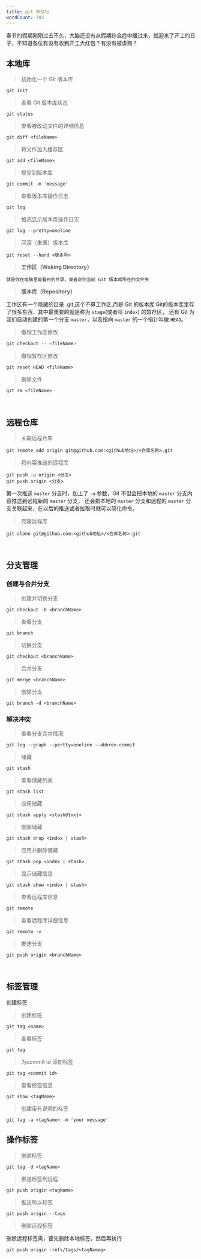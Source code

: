 ```yaml
---
title: git 命令行
wordCount: 783
---
```


春节的假期刚刚过去不久，大脑还没有从假期综合症中缓过来，就迎来了开工的日子，不知道各位有没有收到开工大红包？有没有被虐狗？

<!-- more --> 

## 本地库

>初始化一个 Git 版本库

    git init

>查看 Git 版本库状态

    git status

>查看被改动文件的详细信息

    git diff <fileName>

>将文件加入缓存区

    git add <fileName>

>提交到版本库

    git commit -m 'message'

>查看版本库操作日志

    git log

>格式显示版本库操作日志

    git log --pretty=oneline

>回滚（重置）版本库

    git reset --hard <版本号>

>**工作区（Woking Directory）**

    就是你在电脑里能看到的目录，或者说你当前 Git 版本库所在的文件夹

>**版本库（Repository）**

工作区有一个隐藏的目录 .git,这个不算工作区,而是 Git 的版本库
  Git的版本库里存了很多东西，其中最重要的就是称为 `stage`(或者叫 `index`) 的暂存区，
  还有 Git 为我们自动创建的第一个分支 `master`，以及指向 `master` 的一个指针叫做 `HEAD`。



>撤销工作区修改 

```js
git checkout -- <fileName>
```

>撤销暂存区修改

    git reset HEAD <fileName>

>删除文件

    git rm <fileName>

<br/>

## 远程仓库

>关联远程仓库

    git remote add origin git@github.com:<github地址>/<仓库名称>.git

>将内容推送的远程库

    git push -u origin <分支>
    git push origin <分支>

  第一次推送 `master` 分支时，加上了 `-u` 参数，Git 不但会把本地的 `master` 分支内容推送到远程新的 `master` 分支，
  还会把本地的 `master` 分支和远程的 `master` 分支关联起来，在以后的推送或者拉取时就可以简化命令。

>克隆远程库

    git clone git@github.com:<github地址>/<仓库名称>.git

<br/>

## 分支管理

### 创建与合并分支

>创建并切换分支

    git checkout -b <branchName>

>查看分支

    git branch

>切换分支

    git checkout <branchName>

>合并分支

    git merge <branchName>

>删除分支

    git branch -d <branchName>

### 解决冲突

>查看分支合并情况

    git log --graph --pertty=oneline --abbrev-commit

>储藏

    git stash

>查看储藏列表

    git stash list

>应用储藏

    git stash apply <stash@{xx}>

>删除储藏

    git stash drop <index | stash>

>应用并删除储藏

    git stash pop <index | stash>

>显示储藏信息

    git stash show <index | stash>

>查看远程库信息

    git remote

>查看远程库详细信息

    git remote -v

>推送分支

    git push origin <branchName>
<br/>

## 标签管理

创建标签

>创建标签

    git tag <name>

>查看标签

    git tag

>为commit id 添加标签

    git tag <commit id>

>查看标签信息

    git show <tagName>

>创建带有说明的标签

    git tag -a <tagName> -m 'your message'

## 操作标签

>删除标签

    git tag -d <tagName>


>推送标签到远程

    git push origin <tagName>

>推送所以标签

    git push origin --tags

>删除远程标签

  删除远程标签需，要先删除本地标签，然后再执行

    git push origin :refs/tags/<tagNameg>
